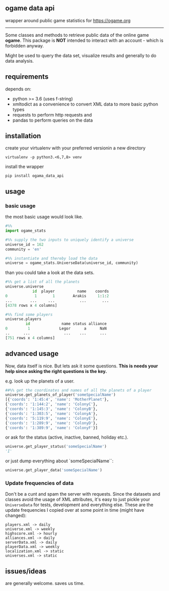 ## ogame data api

wrapper around public game statistics for https://ogame.org

---

Some classes and methods to retrieve public data of the online game **ogame**.
This package is **NOT** intended to interact with an account - which is forbidden anyway.

Might be used to query the data set, visualize results and generally to do data analysis.

## requirements
depends on:
 - python >= 3.6 (uses f-string)
 - xmltodict as a convenience to convert XML data to more basic python types
 - requests to perform http requests and
 - pandas to perform queries on the data


## installation
create your virtualenv with your preferred versionin a new directory
```
virtualenv -p python3.<6,7,8> venv
```

install the wrapper
```
pip install ogama_data_api
```

## usage

### basic usage
the most basic usage would look like.
```python
#%%
import ogame_stats

#%% supply the two inputs to uniquely identify a universe
universe_id = 162
community = 'en'

#%% instantiate and thereby load the data
universe = ogame_stats.UniverseData(universe_id, community)

```
than you could take a look at the data sets.
```python
#%% get a list of all the planets
universe.universe
            id  player          name    coords
0            1       1        Arakis     1:1:2
...        ...     ...           ...       ...
[4378 rows x 4 columns]

#%% find some players
universe.players
         id              name status alliance
0         1             Legor      a      NaN
..      ...               ...    ...      ...
[751 rows x 4 columns]
```

## advanced usage
Now, data itself is nice. But lets ask it some questions. 
**This is needs your help since asking the right questions is the key.**

e.g. look up the planets of a user.

```python
##%% get the coordinates and names of all the planets of a player
universe.get_planets_of_player('someSpecialName')
[{'coords': '1:45:4', 'name': 'MotherPlanet'},
{'coords': '1:144:2', 'name': 'ColonyC'},
{'coords': '1:145:3', 'name': 'ColonyB'},
{'coords': '1:303:5', 'name': 'ColonyA'}, 
{'coords': '5:119:9', 'name': 'ColonyE'}, 
{'coords': '1:289:9', 'name': 'ColonyD'},
{'coords': '1:389:9', 'name': 'ColonyF'}]
```

or ask for the status (active, inactive, banned, holiday etc.). 
```python
universe.get_player_status('someSpecialName')
'I'
```

or just dump everything about `someSpecialName``:
```python
universe.get_player_data('someSpecialName')
```

### Update frequencies of data
Don't be a cunt and spam the server with requests. Since the datasets and classes avoid the usage of 
XML attributes, it's easy to just pickle your `UniverseData` for tests, development and everything else. 
These are the update frequencies I copied over at some point in time (might have changed):

```
players.xml -> daily
universe.xml -> weekly
highscore.xml -> hourly
alliances.xml -> daily
serverData.xml -> daily
playerData.xml -> weekly
localization.xml -> static
universes.xml -> static
```

## issues/ideas
are generally welcome. saves us time.

